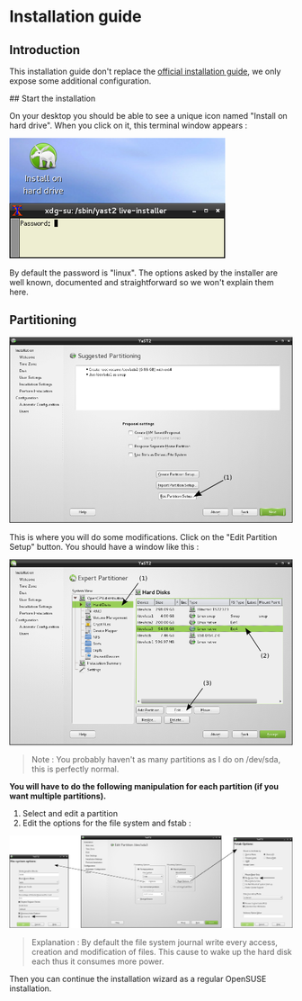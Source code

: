 # Installation guide

## Introduction

This installation guide don't replace the [official installation guide](http://doc.opensuse.org/documentation/html/openSUSE/opensuse-startup/art.osuse.installquick.html), we only expose some additional configuration.

## Start the installation

On your desktop you should be able to see a unique icon named "Install on hard drive". When you click on it, this terminal window appears :

![Password to install](img/1_launch.png)

By default the password is "linux". The options asked by the installer are well known, documented and straightforward so we won't explain them here.

## Partitioning

![Partition setup](img/2_partition_setup.png)

This is where you will do some modifications. Click on the "Edit Partition Setup" button. You should have a window like this :

![Expert partitioner](img/3_partition_details.png)

> Note : You probably haven't as many partitions as I do on /dev/sda, this is perfectly normal.

**You will have to do the following manipulation for each partition (if you want multiple partitions).**

1. Select and edit a partition
2. Edit the options for the file system and fstab :

![FS and partitions options](img/4_partition_options.png)

> Explanation : By default the file system journal write every access, creation and modification of files. This cause to wake up the hard disk each thus it consumes more power.

Then you can continue the installation wizard as a regular OpenSUSE installation.